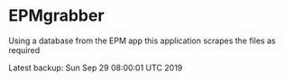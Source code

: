 # EPMgrabber
Using a database from the EPM app this application scrapes the files as required


Latest backup: Sun Sep 29 08:00:01 UTC 2019
